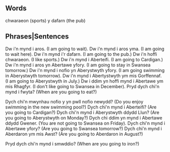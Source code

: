 ## Words
chwaraeon (sports)
y dafarn (the pub) 


## Phrases|Sentences
Dw i'n mynd i aros.  (I am going to wait). 
Dw i'n mynd i aros yma.  (I am going to wait here).
Dw i'n mynd i'r dafarn. (I am going to the pub.)
Dw i'n hoffi chwaraeon.  (I like sports.) 
Dw i'n mynd i Aberteifi.  (I am going to Cardigan.)
Dw i'n mynd i aros yn Abertawe yfory. (I am going to stay in Swansea tomorrow.) 
Dw i'n mynd i nofio yn Aberystwyth yfory. (I am going swimming in Aberystwyth tomorrow). 
Dw i'n mynd i Abertystwyth ym mis Gorffennaf. (I am going to Aberystwyth in July.)
Dw i ddim yn hoffi mynd i Abertawe ym mis Rhagfyr. (I don't like going to Swansea in December).
Pryd dych chi'n mynd i fwyta? (When are you going to eat?)

Dych chi'n mwynhau nofio y yn pwll nofio newydd? (Do you enjoy swimming in the new swimming pool?)
Dych chi'n mynd i Aberteifi? (Are you going to Cardigan?) 
Dych chi'n mynd i Aberystwyth ddydd Llun? (Are you going to Aberystwyth on Monday?)
Dych chi ddim yn mynd i Abertawe ddydd Gwener. (You are not going to Swansea on Friday). 
Dych chi'n mynd i Abertawe yfory? (Are you going to Swansea tomorrow?)
Dych chi'n mynd i Aberdaron ym mis Awst? (Are you going to Aberdaron in August?)

Pryd dych chi'n mynd i smwddio?  (When are you going to iron?)
